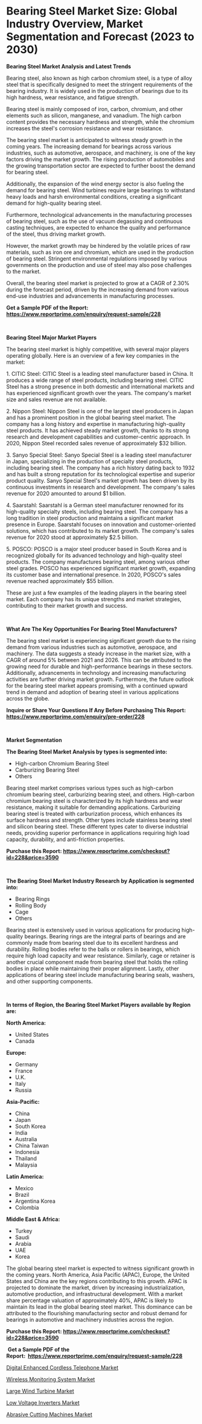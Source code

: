 <p><h1>Bearing Steel Market Size: Global Industry Overview, Market Segmentation and Forecast (2023 to 2030)</h1></p><p><strong>Bearing Steel Market Analysis and Latest Trends</strong></p>
<p><p>Bearing steel, also known as high carbon chromium steel, is a type of alloy steel that is specifically designed to meet the stringent requirements of the bearing industry. It is widely used in the production of bearings due to its high hardness, wear resistance, and fatigue strength.</p><p>Bearing steel is mainly composed of iron, carbon, chromium, and other elements such as silicon, manganese, and vanadium. The high carbon content provides the necessary hardness and strength, while the chromium increases the steel's corrosion resistance and wear resistance.</p><p>The bearing steel market is anticipated to witness steady growth in the coming years. The increasing demand for bearings across various industries, such as automotive, aerospace, and machinery, is one of the key factors driving the market growth. The rising production of automobiles and the growing transportation sector are expected to further boost the demand for bearing steel.</p><p>Additionally, the expansion of the wind energy sector is also fueling the demand for bearing steel. Wind turbines require large bearings to withstand heavy loads and harsh environmental conditions, creating a significant demand for high-quality bearing steel.</p><p>Furthermore, technological advancements in the manufacturing processes of bearing steel, such as the use of vacuum degassing and continuous casting techniques, are expected to enhance the quality and performance of the steel, thus driving market growth.</p><p>However, the market growth may be hindered by the volatile prices of raw materials, such as iron ore and chromium, which are used in the production of bearing steel. Stringent environmental regulations imposed by various governments on the production and use of steel may also pose challenges to the market.</p><p>Overall, the bearing steel market is projected to grow at a CAGR of 2.30% during the forecast period, driven by the increasing demand from various end-use industries and advancements in manufacturing processes.</p></p>
<p><strong>Get a Sample PDF of the Report:&nbsp; <a href="https://www.reportprime.com/enquiry/request-sample/228">https://www.reportprime.com/enquiry/request-sample/228</a></strong></p>
<p>&nbsp;</p>
<p><strong>Bearing Steel Major Market Players</strong></p>
<p><p>The bearing steel market is highly competitive, with several major players operating globally. Here is an overview of a few key companies in the market:</p><p>1. CITIC Steel: CITIC Steel is a leading steel manufacturer based in China. It produces a wide range of steel products, including bearing steel. CITIC Steel has a strong presence in both domestic and international markets and has experienced significant growth over the years. The company's market size and sales revenue are not available.</p><p>2. Nippon Steel: Nippon Steel is one of the largest steel producers in Japan and has a prominent position in the global bearing steel market. The company has a long history and expertise in manufacturing high-quality steel products. It has achieved steady market growth, thanks to its strong research and development capabilities and customer-centric approach. In 2020, Nippon Steel recorded sales revenue of approximately $32 billion.</p><p>3. Sanyo Special Steel: Sanyo Special Steel is a leading steel manufacturer in Japan, specializing in the production of specialty steel products, including bearing steel. The company has a rich history dating back to 1932 and has built a strong reputation for its technological expertise and superior product quality. Sanyo Special Steel's market growth has been driven by its continuous investments in research and development. The company's sales revenue for 2020 amounted to around $1 billion.</p><p>4. Saarstahl: Saarstahl is a German steel manufacturer renowned for its high-quality specialty steels, including bearing steel. The company has a long tradition in steel production and maintains a significant market presence in Europe. Saarstahl focuses on innovation and customer-oriented solutions, which has contributed to its market growth. The company's sales revenue for 2020 stood at approximately $2.5 billion.</p><p>5. POSCO: POSCO is a major steel producer based in South Korea and is recognized globally for its advanced technology and high-quality steel products. The company manufactures bearing steel, among various other steel grades. POSCO has experienced significant market growth, expanding its customer base and international presence. In 2020, POSCO's sales revenue reached approximately $55 billion.</p><p>These are just a few examples of the leading players in the bearing steel market. Each company has its unique strengths and market strategies, contributing to their market growth and success.</p></p>
<p>&nbsp;</p>
<p><strong>What Are The Key Opportunities For Bearing Steel Manufacturers?</strong></p>
<p><p>The bearing steel market is experiencing significant growth due to the rising demand from various industries such as automotive, aerospace, and machinery. The data suggests a steady increase in the market size, with a CAGR of around 5% between 2021 and 2026. This can be attributed to the growing need for durable and high-performance bearings in these sectors. Additionally, advancements in technology and increasing manufacturing activities are further driving market growth. Furthermore, the future outlook for the bearing steel market appears promising, with a continued upward trend in demand and adoption of bearing steel in various applications across the globe.</p></p>
<p><strong>Inquire or Share Your Questions If Any Before Purchasing This Report: <a href="https://www.reportprime.com/enquiry/pre-order/228">https://www.reportprime.com/enquiry/pre-order/228</a></strong></p>
<p>&nbsp;</p>
<p><strong>Market Segmentation</strong></p>
<p><strong>The Bearing Steel Market Analysis by types is segmented into:</strong></p>
<p><ul><li>High-carbon Chromium Bearing Steel</li><li>Carburizing Bearing Steel</li><li>Others</li></ul></p>
<p><p>Bearing steel market comprises various types such as high-carbon chromium bearing steel, carburizing bearing steel, and others. High-carbon chromium bearing steel is characterized by its high hardness and wear resistance, making it suitable for demanding applications. Carburizing bearing steel is treated with carburization process, which enhances its surface hardness and strength. Other types include stainless bearing steel and silicon bearing steel. These different types cater to diverse industrial needs, providing superior performance in applications requiring high load capacity, durability, and anti-friction properties.</p></p>
<p><strong>Purchase this Report:&nbsp;<a href="https://www.reportprime.com/checkout?id=228&price=3590">https://www.reportprime.com/checkout?id=228&price=3590</a></strong></p>
<p>&nbsp;</p>
<p><strong>The Bearing Steel Market Industry Research by Application is segmented into:</strong></p>
<p><ul><li>Bearing Rings</li><li>Rolling Body</li><li>Cage</li><li>Others</li></ul></p>
<p><p>Bearing steel is extensively used in various applications for producing high-quality bearings. Bearing rings are the integral parts of bearings and are commonly made from bearing steel due to its excellent hardness and durability. Rolling bodies refer to the balls or rollers in bearings, which require high load capacity and wear resistance. Similarly, cage or retainer is another crucial component made from bearing steel that holds the rolling bodies in place while maintaining their proper alignment. Lastly, other applications of bearing steel include manufacturing bearing seals, washers, and other supporting components.</p></p>
<p>&nbsp;</p>
<p><strong>In terms of Region, the Bearing Steel Market Players available by Region are:</strong></p>
<p>
    <p> <strong> North America: </strong>
        <ul>
            <li>United States</li>
            <li>Canada</li>
        </ul>
        </p> 
    <p> <strong> Europe: </strong>
        <ul>
            <li>Germany</li>
            <li>France</li>
            <li>U.K.</li>
            <li>Italy</li>
            <li>Russia</li>
        </ul>
        </p> 
    <p> <strong> Asia-Pacific: </strong>
        <ul>
            <li>China</li>
            <li>Japan</li>
            <li>South Korea</li>
            <li>India</li>
            <li>Australia</li>
            <li>China Taiwan</li>
            <li>Indonesia</li>
            <li>Thailand</li>
            <li>Malaysia</li>
        </ul>
        </p> 
    <p> <strong> Latin America: </strong>
        <ul>
            <li>Mexico</li>
            <li>Brazil</li>
            <li>Argentina Korea</li>
            <li>Colombia</li>
        </ul>
        </p> 
    <p> <strong> Middle East & Africa: </strong>
        <ul>
            <li>Turkey</li>
            <li>Saudi</li>
            <li>Arabia</li>
            <li>UAE</li>
            <li>Korea</li>
        </ul>
    </p>
    </p>
<p><p>The global bearing steel market is expected to witness significant growth in the coming years. North America, Asia Pacific (APAC), Europe, the United States and China are the key regions contributing to this growth. APAC is projected to dominate the market, driven by increasing industrialization, automotive production, and infrastructural development. With a market share percentage valuation of approximately 40%, APAC is likely to maintain its lead in the global bearing steel market. This dominance can be attributed to the flourishing manufacturing sector and robust demand for bearings in automotive and machinery industries across the region.</p></p>
<p><strong>Purchase this Report: <a href="https://www.reportprime.com/checkout?id=228&price=3590">https://www.reportprime.com/checkout?id=228&price=3590</a></strong></p>
<p>&nbsp;<strong>Get a Sample PDF of the Report:&nbsp;&nbsp;<a href="https://www.reportprime.com/enquiry/request-sample/228">https://www.reportprime.com/enquiry/request-sample/228</a></strong></p>
<p><strong></strong></p>
<p><p><a href="https://medium.com/@margaretlee84/digital-enhanced-cordless-telephone-market-share-evolution-and-market-growth-trends-2023-2030-550668fe6b89">Digital Enhanced Cordless Telephone Market</a></p><p><a href="https://medium.com/@dianafisher1927/wireless-monitoring-system-market-size-reveals-the-best-marketing-channels-in-global-industry-827ee968e817">Wireless Monitoring System Market</a></p><p><a href="https://medium.com/@emerylittle2023/large-wind-turbine-market-insight-market-trends-growth-forecasted-from-2023-to-2030-098c369a571c">Large Wind Turbine Market</a></p><p><a href="https://medium.com/@avarobertson1969/low-voltage-inverters-market-outlook-industry-overview-and-forecast-2023-to-2030-77799ce4ec2e">Low Voltage Inverters Market</a></p><p><a href="https://medium.com/@rebeccabower1903/abrasive-cutting-machines-market-analysis-and-sze-forecasted-for-period-from-2023-to-2030-282aed6a6cfc">Abrasive Cutting Machines Market</a></p></p>